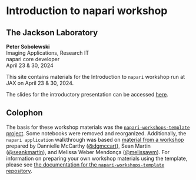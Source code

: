 # Introduction to napari workshop
## The Jackson Laboratory
**Peter Sobolewski**  
Imaging Applications, Research IT  
napari core developer  
April 23 & 30, 2024


This site contains materials for the Introduction to `napari` workshop
run at JAX on April 23 & 30, 2024.

The slides for the introductory presentation can be accessed [here](https://psobolewskiphd.github.io/intro-napari-slides/).

## Colophon

The basis for these workshop materials was the [`napari-workshops-template` project](https://github.com/napari/napari-workshop-template). 
Some notebooks were removed and reorganized. Additionally, the `napari application` walkthrough was based on [material from a workshop](https://github.com/dgmccart/intro-to-napari-workshop) prepared by Dannielle McCarthy ([@dgmccart](https://github.com/dgmccart)), Sean Martin ([@seankmartin](https://github.com/seankmartin)), and Melissa Weber Mendonça ([@melissawm](https://github.com/melissawm)).
For information on preparing your own workshop materials using the template, please see [the documentation for the `napari-workshops-template` repository](https://napari.org/napari-workshop-template/docs/build_your_workshop.html).
